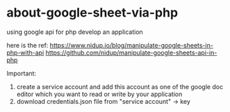 # about-google-sheet-via-php
using google api for php develop an application 

here is the ref:
https://www.nidup.io/blog/manipulate-google-sheets-in-php-with-api
https://github.com/nidup/manipulate-google-sheets-api-in-php

Important:
1. create a service account and add this account as one of the google doc editor which you want to read or write by your application
2. download credentials.json file from "service account" -> key

